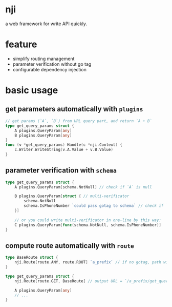 # nji

a web framework for write API quickly.

# feature

* simplify routing management
* parameter verification without go tag
* configurable dependency injection
# basic usage

## get parameters automatically with `plugins`

```go
// get params (`A`, `B`) from URL query part, and return `A + B`
type get_query_params struct {
	A plugins.QueryParam[any]
	B plugins.QueryParam[any]
}
func (v *get_query_params) Handle(c *nji.Context) {
	c.Writer.WriteString(v.A.Value + v.B.Value)
}
```

## parameter verification with `schema`

```go
type get_query_params struct {
	A plugins.QueryParam[schema.NotNull] // check if `A` is null

	B plugins.QueryParam[struct { // multi-verificator
		schema.NotNull 
		schema.IsPhoneNumber `could pass gotag to schema` // check if `B` is valid as phonenumber
    }]
    
    // or you could write multi-verificator in one-line by this way:
    C plugins.QueryParam[func(schema.NotNull, schema.IsPhoneNumber)]
}
```

## compute route automatically with `route`

```go
type BaseRoute struct {
	nji.Route[route.ANY, route.ROOT] `a_prefix` // if no gotag, path will use `/BaseRoute/` as component
}

type get_query_params struct {
	nji.Route[route.GET, BaseRoute] // output URL = `/a_prefix/get_query_params`

	A plugins.QueryParam[any]
    // ...
}
```









